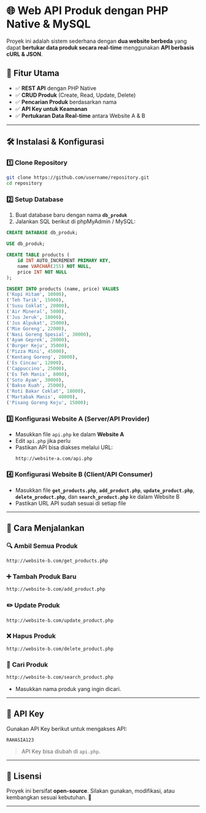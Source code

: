 # 🌐 Web API Produk dengan PHP Native & MySQL

Proyek ini adalah sistem sederhana dengan **dua website berbeda** yang dapat **bertukar data produk secara real-time** menggunakan **API berbasis cURL & JSON**.  

## 📌 Fitur Utama
- ✅ **REST API** dengan PHP Native  
- ✅ **CRUD Produk** (Create, Read, Update, Delete)  
- ✅ **Pencarian Produk** berdasarkan nama  
- ✅ **API Key untuk Keamanan**  
- ✅ **Pertukaran Data Real-time** antara Website A & B  

---

## 🛠️ Instalasi & Konfigurasi

### **1️⃣ Clone Repository**
```bash
git clone https://github.com/username/repository.git
cd repository
```

### **2️⃣ Setup Database**
1. Buat database baru dengan nama **`db_produk`**  
2. Jalankan SQL berikut di phpMyAdmin / MySQL:
```sql
CREATE DATABASE db_produk;

USE db_produk;

CREATE TABLE products (
    id INT AUTO_INCREMENT PRIMARY KEY,
    name VARCHAR(255) NOT NULL,
    price INT NOT NULL
);

INSERT INTO products (name, price) VALUES
('Kopi Hitam', 10000),
('Teh Tarik', 15000),
('Susu Coklat', 20000),
('Air Mineral', 5000),
('Jus Jeruk', 18000),
('Jus Alpukat', 25000),
('Mie Goreng', 22000),
('Nasi Goreng Spesial', 30000),
('Ayam Geprek', 28000),
('Burger Keju', 35000),
('Pizza Mini', 45000),
('Kentang Goreng', 20000),
('Es Cincau', 12000),
('Cappuccino', 25000),
('Es Teh Manis', 8000),
('Soto Ayam', 30000),
('Bakso Kuah', 25000),
('Roti Bakar Coklat', 18000),
('Martabak Manis', 40000),
('Pisang Goreng Keju', 15000);
```

### **3️⃣ Konfigurasi Website A (Server/API Provider)**
- Masukkan file `api.php` ke dalam **Website A**
- Edit `api.php` jika perlu  
- Pastikan API bisa diakses melalui URL:  
  ```
  http://website-a.com/api.php
  ```

### **4️⃣ Konfigurasi Website B (Client/API Consumer)**
- Masukkan file **`get_products.php`**, **`add_product.php`**, **`update_product.php`**, **`delete_product.php`**, dan **`search_product.php`** ke dalam Website B
- Pastikan URL API sudah sesuai di setiap file

---

## 🚀 Cara Menjalankan

### 🔍 **Ambil Semua Produk**
```bash
http://website-b.com/get_products.php
```

### ➕ **Tambah Produk Baru**
```bash
http://website-b.com/add_product.php
```

### ✏️ **Update Produk**
```bash
http://website-b.com/update_product.php
```

### ❌ **Hapus Produk**
```bash
http://website-b.com/delete_product.php
```

### 🔎 **Cari Produk**
```bash
http://website-b.com/search_product.php
```
- Masukkan nama produk yang ingin dicari.

---

## 🔐 API Key  
Gunakan API Key berikut untuk mengakses API:  
```text
RAHASIA123
```
> API Key bisa diubah di `api.php`.

---

## 📜 Lisensi  
Proyek ini bersifat **open-source**. Silakan gunakan, modifikasi, atau kembangkan sesuai kebutuhan. 🚀  

---

